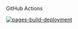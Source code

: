 GitHub Actions

[![pages-build-deployment](https://github.com/Hovhannisyan111/actions/actions/workflows/pages/pages-build-deployment/badge.svg)](https://github.com/Hovhannisyan111/actions/actions/workflows/pages/pages-build-deployment)
